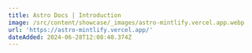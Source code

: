 ```yaml
---
title: Astro Docs | Introduction
image: /src/content/showcase/_images/astro-mintlify.vercel.app.webp
url: 'https://astro-mintlify.vercel.app/'
dateAdded: 2024-06-28T12:08:40.374Z
---
```


